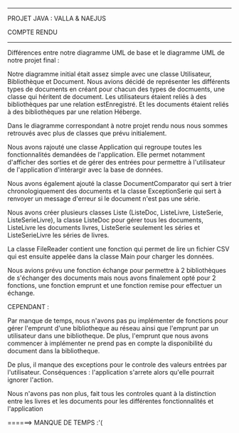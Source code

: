 *****************************************************************************
PROJET JAVA : VALLA & NAEJUS

COMPTE RENDU 
*****************************************************************************

Différences entre notre diagramme UML de base et le diagramme UML de notre projet final :

Notre diagramme initial était assez simple avec une classe Utilisateur, Bibliothèque et Document.
Nous avions décidé de représenter les différents types de documents en créant pour chacun des types de docmuents, une classe qui héritent de document.
Les utilisateurs étaient reliés à des bibliothèques par une relation estEnregistré.
Et les documents étaient reliés à des bibliothèques par une relation Héberge.

Dans le diagramme correspondant à notre projet rendu nous nous sommes retrouvés avec plus de classes que prévu initialement.

Nous avons rajouté une classe Application qui regroupe toutes les fonctionnalités demandées de l'application.
Elle permet notamment d'afficher des sorties et de gérer des entrées pour permettre à l'utilisateur de l'application 
d'intérargir avec la base de données.

Nous avons également ajouté la classe DocumentComparator qui sert à trier chronologiquement des documents 
et la classe ExceptionSerie qui sert à renvoyer un message d'erreur si le document n'est pas une série.

Nous avons créer plusieurs classes Liste (ListeDoc, ListeLivre, ListeSerie, ListeSerieLivre), la classe ListeDoc pour gérer 
tous les documents, ListeLivre les documents livres, ListeSerie seulement les séries et ListeSerieLivre les séries de livres.

La classe FileReader contient une fonction qui permet de lire un fichier CSV qui est ensuite appelée dans la classe Main pour 
charger les données.

Nous avions prévu une fonction échange pour permettre à 2 bibliothèques de s'échanger des documents mais nous avons finalement 
opté pour 2 fonctions, une fonction emprunt et une fonction remise pour effectuer un échange.



CEPENDANT :

Par manque de temps, nous n'avons pas pu implémenter de fonctions pour gérer l'emprunt d'une bibliotheque au réseau ainsi que
l'emprunt par un utilisateur dans une bibliotheque. De plus, l'emprunt que nous avons commencer à implémenter ne prend pas en
compte la disponibilité du document dans la bibliotheque.

De plus, il manque des exceptions pour le controle des valeurs entrées par l'utilisateur. Conséquences : l'application s'arrete
alors qu'elle pourrait ignorer l'action.

Nous n'avons pas non plus, fait tous les controles quant à la distinction entre les livres et les documents pour les différentes
fonctionnalités et l'application

======> MANQUE DE TEMPS :'(



